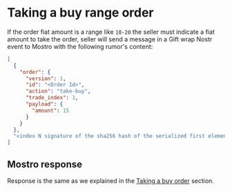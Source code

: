 # Taking a buy range order

If the order fiat amount is a range like `10-20` the seller must indicate a fiat amount to take the order, seller will send a message in a Gift wrap Nostr event to Mostro with the following rumor's content:

```json
[
  {
    "order": {
      "version": 1,
      "id": "<Order Id>",
      "action": "take-buy",
      "trade_index": 1,
      "payload": {
        "amount": 15
      }
    }
  },
  "<index N signature of the sha256 hash of the serialized first element of content>"
]
```

## Mostro response

Response is the same as we explained in the [Taking a buy order](./take_buy.md) section.
